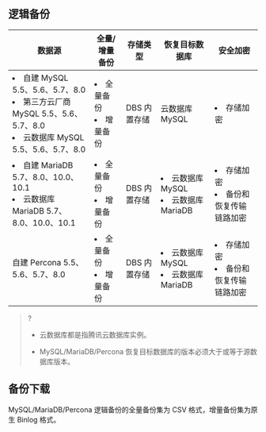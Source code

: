 ## 逻辑备份

| 数据源                                                       | 全量/增量备份            | 存储类型      | 恢复目标数据库                           | 安全加密                               |
| ------------------------------------------------------------ | ------------------------ | ------------- | ---------------------------------------- | -------------------------------------- |
| <li>自建 MySQL 5.5、5.6、5.7、8.0<li>第三方云厂商 MySQL 5.5、5.6、5.7、8.0<li>云数据库 MySQL 5.5、5.6、5.7、8.0 | <li>全量备份<li>增量备份 | DBS  内置存储 | 云数据库  MySQL                          | <li>存储加密                           |
| <li>自建 MariaDB 5.7、8.0、10.0、10.1<li>云数据库 MariaDB 5.7、8.0、10.0、10.1 | <li>全量备份<li>增量备份 | DBS  内置存储 | <li>云数据库  MySQL <li>云数据库 MariaDB | <li>存储加密<li>备份和恢复传输链路加密 |
| 自建 Percona 5.5、5.6、5.7、8.0                              | <li>全量备份<li>增量备份 | DBS  内置存储 | <li>云数据库  MySQL <li>云数据库 MariaDB | <li>存储加密<li>备份和恢复传输链路加密 |

> ?
>
> - 云数据库都是指腾讯云数据库实例。 
>
> - MySQL/MariaDB/Percona 恢复目标数据库的版本必须大于或等于源数据库版本。

## 备份下载

MySQL/MariaDB/Percona 逻辑备份的全量备份集为 CSV 格式，增量备份集为原生 Binlog 格式。

